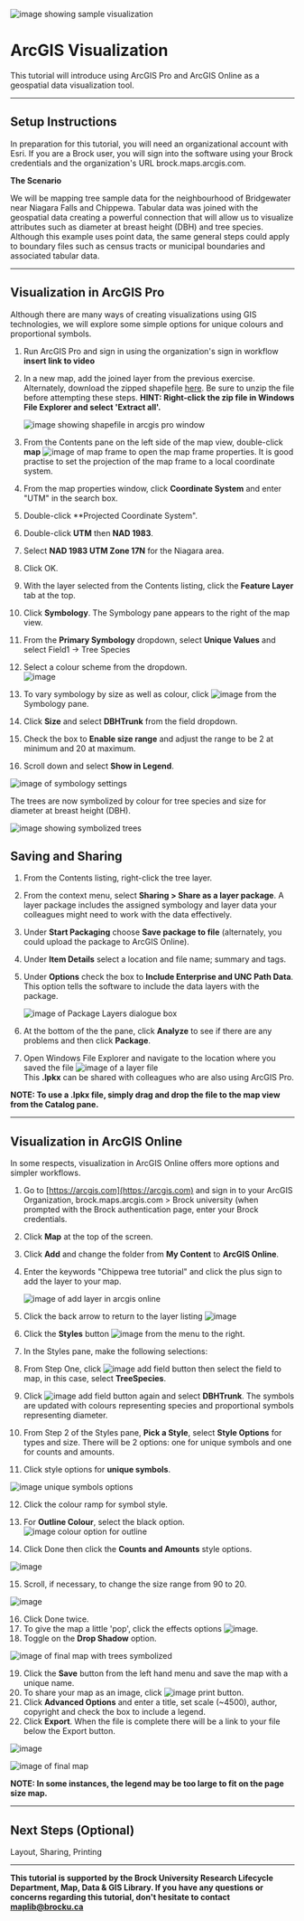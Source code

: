 ![image showing sample visualization](https://user-images.githubusercontent.com/45638590/228588371-86b25a59-9c83-4897-8cc8-bb7695b3e4f9.png)

# ArcGIS Visualization
This tutorial will introduce using ArcGIS Pro and ArcGIS Online as a geospatial data visualization tool.

----

## Setup Instructions
In preparation for this tutorial, you will need an organizational account with Esri. If you are a Brock user, you will sign into the software using your Brock credentials and the organization's URL brock.maps.arcgis.com.

**The Scenario**

We will be mapping tree sample data for the neighbourhood of Bridgewater near Niagara Falls and Chippewa. Tabular data was joined with the geospatial data creating a powerful connection that will allow us to visualize attributes such as diameter at breast height (DBH) and tree species. Although this example uses point data, the same general steps could apply to boundary files such as census tracts or municipal boundaries and associated tabular data.

----

## Visualization in ArcGIS Pro
Although there are many ways of creating visualizations using GIS technologies, we will explore some simple options for unique colours and proportional symbols. 

1. Run ArcGIS Pro and sign in using the organization's sign in workflow **insert link to video**
2. In a new map, add the joined layer from the previous exercise. Alternately, download the zipped shapefile [here](https://github.com/BrockDSL/ArcGIS_Visualization/blob/main/TreeSampleChippewa%20_XYTableToPoint.zip). Be sure to unzip the file before attempting these steps. **HINT: Right-click the zip file in Windows File Explorer and select 'Extract all'.**

   ![image showing shapefile in arcgis pro window](https://user-images.githubusercontent.com/45638590/228621113-640a8714-8a22-42ae-807e-1ec3f1d70661.png)
  
3. From the Contents pane on the left side of the map view, double-click **map** ![image of map frame](https://user-images.githubusercontent.com/45638590/228622520-6ffda3b0-5324-47fa-9cc7-1fdf5aadeee4.png) to open the map frame properties. It is good practise to set the projection of the map frame to a local coordinate system.
4. From the map properties window, click **Coordinate System** and enter "UTM" in the search box.
5. Double-click **Projected Coordinate System".
6. Double-click **UTM** then **NAD 1983**.
7. Select **NAD 1983 UTM Zone 17N** for the Niagara area.
8. Click OK.

9. With the layer selected from the Contents listing, click the **Feature Layer** tab at the top.
10. Click **Symbology**. The Symbology pane appears to the right of the map view. 
11. From the **Primary Symbology** dropdown, select **Unique Values** and select Field1 -> Tree Species
12. Select a colour scheme from the dropdown.  
   ![image](https://user-images.githubusercontent.com/45638590/228628961-9c6ea78f-95d6-44aa-954e-e65f14c769d8.png)  
13. To vary symbology by size as well as colour, click ![image](https://user-images.githubusercontent.com/45638590/228629130-dea883ef-7aee-4a28-b44f-fadde23c7baf.png)
 from the Symbology pane.
14. Click **Size** and select **DBHTrunk** from the field dropdown.
15. Check the box to **Enable size range** and adjust the range to be 2 at minimum and 20 at maximum.
16. Scroll down and select **Show in Legend**. 

   ![image of symbology settings](https://user-images.githubusercontent.com/45638590/228630103-27c1eddb-6173-40a4-a737-ff3e4c8347c2.png)

The trees are now symbolized by colour for tree species and size for diameter at breast height (DBH).

   ![image showing symbolized trees](https://user-images.githubusercontent.com/45638590/228630488-88e7603f-9c2c-4e7c-9d78-617d76544d66.png)  

## Saving and Sharing

1. From the Contents listing, right-click the tree layer.
2. From the context menu, select **Sharing > Share as a layer package**. A layer package includes the assigned symbology and layer data your colleagues might need to work with the data effectively. 
3. Under **Start Packaging** choose **Save package to file** (alternately, you could upload the package to ArcGIS Online).
4. Under **Item Details** select a location and file name; summary and tags.
5. Under **Options** check the box to **Include Enterprise and UNC Path Data**. This option tells the software to include the data layers with the package. 

   ![image of Package Layers dialogue box](https://user-images.githubusercontent.com/45638590/228631866-0a00b8b7-2352-4ca3-916a-a767a0399d2f.png)

6. At the bottom of the the pane, click **Analyze** to see if there are any problems and then click **Package**. 
7. Open Windows File Explorer and navigate to the location where you saved the file ![image of a layer file](https://user-images.githubusercontent.com/45638590/228633466-1ea31a72-e04b-4d19-a9f5-67ea4d11dc54.png)  
This **.lpkx** can be shared with colleagues who are also using ArcGIS Pro.  

**NOTE: To use a .lpkx file, simply drag and drop the file to the map view from the Catalog pane.**  

---- 

## Visualization in ArcGIS Online

In some respects, visualization in ArcGIS Online offers more options and simpler workflows.

1. Go to [https://arcgis.com](https://arcgis.com) and sign in to your ArcGIS Organization, brock.maps.arcgis.com > Brock university (when prompted with the Brock authentication page, enter your Brock credentials.
2. Click **Map** at the top of the screen. 
3. Click **Add** and change the folder from **My Content** to **ArcGIS Online**.
4. Enter the keywords "Chippewa tree tutorial" and click the plus sign to add the layer to your map.

   ![image of add layer in arcgis online](https://user-images.githubusercontent.com/45638590/228650762-ec325a71-09fc-43ba-b1ca-b7f921953ee8.png)

5. Click the back arrow to return to the layer listing ![image](https://user-images.githubusercontent.com/45638590/228650982-2a30be04-cb2c-435d-9f49-bc54cdaa3541.png)

6. Click the **Styles** button ![image](https://user-images.githubusercontent.com/45638590/228651117-f0f829ec-0889-4eae-a9dd-caa7a5838585.png) from the menu to the right.
7. In the Styles pane, make the following selections:
8. From Step One, click ![image add field button](https://user-images.githubusercontent.com/45638590/228651667-095d1d71-c2cc-42cc-a8d4-bab9cf88f7f0.png) then select the field to map, in this case, select **TreeSpecies**.
9. Click ![image add field button](https://user-images.githubusercontent.com/45638590/228651854-733cc3ba-65c1-48b0-a062-c5ef6092ff5a.png) again and select **DBHTrunk**. The symbols are updated with colours representing species and proportional symbols representing diameter. 
10. From Step 2 of the Styles pane, **Pick a Style**, select **Style Options** for types and size. There will be 2 options: one for unique symbols and one for counts and amounts.
11. Click style options for **unique symbols**. 

   ![image unique symbols options](https://user-images.githubusercontent.com/45638590/228652994-b177d8ee-5c6e-4c6f-9080-34444db42b9f.png)

12. Click the colour ramp for symbol style.  
13. For **Outline Colour**, select the black option. ![image colour option for outline](https://user-images.githubusercontent.com/45638590/228653257-4a9debd8-e25f-4fb2-a13c-852e84f4cb61.png)

14. Click Done then click the **Counts and Amounts** style options.  

   ![image](https://user-images.githubusercontent.com/45638590/228653512-667b6f1a-0037-43d8-a35c-113ffcd9dc19.png)

15. Scroll, if necessary, to change the size range from 90 to 20.  

   ![image](https://user-images.githubusercontent.com/45638590/228654737-4d6af67d-0edb-4314-bd6c-c03b798c556d.png)

16. Click Done twice.  
17. To give the map a little 'pop', click the effects options ![image](https://user-images.githubusercontent.com/45638590/228655102-85daf1b8-64e3-4f8a-940e-43f3f0f7e230.png). 
18. Toggle on the **Drop Shadow** option.  

   ![image of final map with trees symbolized](https://user-images.githubusercontent.com/45638590/228655289-a9109e1d-569a-4980-a071-a09d760c1140.png)  

19. Click the **Save** button from the left hand menu and save the map with a unique name.
20. To share your map as an image, click ![image print button](https://user-images.githubusercontent.com/45638590/228656138-a673d0c7-a606-4047-b569-07e43bbbe0a1.png).
21. Click **Advanced Options** and enter a title, set scale (~4500), author, copyright and check the box to include a legend.
22. Click **Export**. When the file is complete there will be a link to your file below the Export button.

   ![image](https://user-images.githubusercontent.com/45638590/228656813-240732c2-0813-4246-907d-4b8e22322731.png)  

   ![image of final map](https://user-images.githubusercontent.com/45638590/228657032-ca430898-220c-4584-82ba-4ac04928a95d.png)  

**NOTE: In some instances, the legend may be too large to fit on the page size map.**



----

## Next Steps (Optional)
Layout, Sharing, Printing

----

**This tutorial is supported by the Brock University Research Lifecycle Department, Map, Data & GIS Library.  If you have any questions or concerns regarding this tutorial, don't hesitate to contact [maplib@brocku.ca](mailto:maplib@brocku.ca)**
